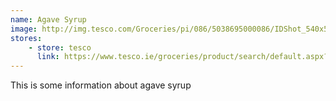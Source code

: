 ```yaml
---
name: Agave Syrup
image: http://img.tesco.com/Groceries/pi/086/5038695000086/IDShot_540x540.jpg
stores:
    - store: tesco
      link: https://www.tesco.ie/groceries/product/search/default.aspx?searchBox=agave
---
```

This is some information about agave syrup

